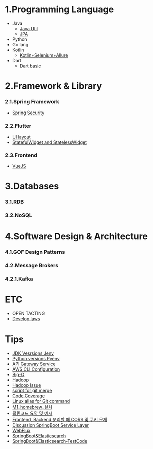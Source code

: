 # 1.Programming Language
* Java 
    * [Java Util](https://github.com/jyshine/TIL/tree/main/language/java/README.md)
    * [JPA](https://github.com/jyshine/TIL/tree/main/language/java/jpa) 
* Python
* Go lang
* Kotlin
    * [Kotlin+Selenium+Allure](https://github.com/jyshine/TIL/blob/main/kotlin/ui-testing/README.md)
* Dart
    * [Dart basic](https://github.com/jyshine/TIL/blob/main/dart/README.md)

# 2.Framework & Library
### 2.1.Spring Framework
* [Spring Security](https://github.com/jyshine/TIL/blob/main/framework/spring/spring-security/spring-security/SpringSecurity.md)
  
### 2.2.Flutter
* [UI layout](https://github.com/jyshine/TIL/tree/main/flutter/README.md)
* [StatefulWidget and StatelessWidget](https://github.com/jyshine/TIL/tree/main/flutter/statefulwidget-and-statelesswidget/statefulwidget_and_statelesswidget)

### 2.3.Frontend
* [VueJS](https://github.com/jyshine/vue_3_tutorial)

# 3.Databases
### 3.1.RDB
### 3.2.NoSQL


# 4.Software Design & Architecture
  ### 4.1.GOF Design Patterns
  ### 4.2.Message Brokers
  ### 4.2.1.Kafka

# ETC
* OPEN TACTING
* [Develop laws](https://github.com/jyshine/TIL/blob/main/laws/README.md)

# Tips
* [JDK Vesrsions Jenv](https://github.com/jyshine/TIL/blob/main/개발일지/%23JDK버전관리.md)
* [Python versions Pyenv](https://github.com/jyshine/TIL/blob/main/개발일지/%23pyenv_설치.md)
* [API Gateway Service](https://github.com/jyshine/TIL/blob/main/개발일지/%23API%20Gateway%20Service.md)
* [AWS CLI Configuration](https://github.com/jyshine/TIL/blob/main/개발일지/%23AWS%20CLI%20Configuration.md)
* [Big-O](https://github.com/jyshine/TIL/blob/main/개발일지/%23Big-O.md)
* [Hadoop](https://github.com/jyshine/TIL/blob/main/개발일지/%23Hadoop.md)
* [Hadoop Issue](https://github.com/jyshine/TIL/blob/main/개발일지/%23Hadoop_Issue.md)
* [script for git merge](https://github.com/jyshine/TIL/blob/main/개발일지/%23script%20for%20git%20merge.md)
* [Code Coverage](https://github.com/jyshine/TIL/blob/main/개발일지/Code%20Coverage%20코드%20커버리지.md)
* [Linux alias for Git command](https://github.com/jyshine/TIL/blob/main/개발일지/%23Linux%20alias%20for%20Git%20command.md)
* [M1_homebrew_설치](https://github.com/jyshine/TIL/blob/main/개발일지/%23M1_homebrew_설치.md)
* [클린코드 요약 및 예시](https://github.com/jyshine/TIL/blob/main/개발일지/클린%20코드%20요약.md)
* [Frontend, Backend 분리할 때 CORS 및 쿠키 문제](https://github.com/jyshine/TIL/blob/main/%EA%B0%9C%EB%B0%9C%EC%9D%BC%EC%A7%80/Frontend%2C%20Backend%20%EB%B6%84%EB%A6%AC%ED%95%A0%20%EB%95%8C%20CORS%20%EB%B0%8F%20%EC%BF%A0%ED%82%A4%20%EB%AC%B8%EC%A0%9C.pdf)
* [Discussion SpringBoot Service Layer](https://github.com/jyshine/TIL/blob/main/개발일지/Spring%20Service%20Layer에%20대한%20고찰.md)
* [WebFlux](https://github.com/jyshine/TIL/blob/main/%EA%B0%9C%EB%B0%9C%EC%9D%BC%EC%A7%80/WebFlux.md)
* [SpringBoot&Elasticsearch](https://github.com/jyshine/TIL/blob/main/개발일지/%23ELK%20%23SpringBoot.md)
* [SpringBoot&Elasticsearch-TestCode](https://github.com/jyshine/TIL/tree/main/spring-log-elk)
